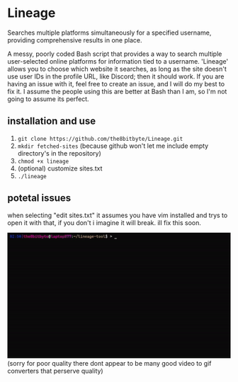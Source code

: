 # Lineage
Searches multiple platforms simultaneously for a specified username, providing comprehensive results in one place.


A messy, poorly coded Bash script that provides a way to search multiple user-selected online platforms for information tied to a username. 'Lineage' allows you to choose which website it searches, as long as the site doesn't use user IDs in the profile URL, like Discord; then it should work. If you are having an issue with it, feel free to create an issue, and I will do my best to fix it. I assume the people using this are better at Bash than I am, so I'm not going to assume its perfect.

## installation and use
1. `git clone https://github.com/the8bitbyte/Lineage.git`
2. `mkdir fetched-sites` (because github won't let me include empty directory's in the repository)
3. `chmod +x lineage`
4. (optional) customize sites.txt
5. `./lineage`

## potetal issues

when selecting "edit sites.txt" it assumes you have vim installed and trys to open it with that, if you don't i imagine it will break.
ill fix this soon.



![lineage](https://github.com/the8bitbyte/Lineage/blob/main/lineage.gif?raw=true)
(sorry for poor quality there dont appear to be many good video to gif converters that perserve quality)
